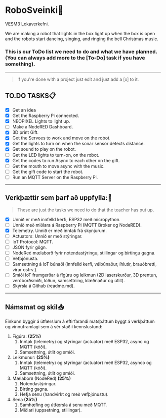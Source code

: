 # RoboSveinki🎅
VESM3 Lokaverkefni.

We are making a robot that lights in the box light up when the box is open and the robots start dancing, singing, and ringing the bell Christmas music.



### This is our ToDo list we need to do and what we have planned.   (You can always add more to the [To-Do] task if you have something).
---
 >If you're done with a project just edit and just add a [x] to it.

## TO.DO TASKS📋
- [x] Get an idea
- [x] Get the Raspberry Pi connected.
- [x] NEOPIXEL Lights to light up.
- [ ] Make a NodeRED Dashboard.
- [x] 3D print Gift.
- [x] Get the Servoes to work and move on the robot.
- [x] Get the lights to turn on when the sonar sensor detects distance.
- [x] Get sound to play on the robot.
- [ ] Get the LED lights to turn-on, on the robot.
- [x] Get the codes to run Async to each other on the gift.
- [ ] Get the mouth to move async with the music.
- [ ] Get the gift code to start the robot.
- [ ] Run an MQTT Server on the Raspberry Pi.

---

## Verkþættir sem þarf að uppfylla:📌
> These are just the tasks we need to do that the teacher has put up.


- [x] Unnið er með innfelld kerfi; ESP32 með micropython.
- [ ] Unnið með miðlara á Raspberry Pi (MQTT Broker og NodeRED).
- [x] Telemetry. Unnið er með inntak frá skynjurum.
- [ ] Actuators: Unnið er með stýringar.
- [ ] IoT Protocol: MQTT. 
- [ ] JSON fyrir gögn.
- [ ] NodeRed mælaborð fyrir notendastýringu, stillingar og birtingu gagna. 
- [ ] Vefþjónusta.
- [ ] Samsettning á IoT búnaði (innfelld kerfi, vélbúnaður, íhlutir, brauðbretti, vírar osfrv.).
- [ ] Smíði IoT frumgerðar á fígúru og leikmun (2D laserskurður, 3D prentun, veróborðsmíði, lóðun, samsettning, klæðnaður og útlit).
- [ ] Skýrsla á Github (readme.md).

---

## Námsmat og skil📥

Einkunn byggir á útfærslum á eftirfarandi matsþáttum byggt á verkþáttum og vinnuframlagi sem á sér stað í kennslustund:

1. Fígúra: **(25%)**
   1. Inntak (telemetry) og stýringar (actuator) með ESP32, async og MQTT (kóði). 
   1. Samsettning, útlit og smíði.
1. Leikmunur: **(25%)**
   1. Inntak (telemetry) og stýringar (actuator) með ESP32, asynco og MQTT (kóði). 
   1. Samsettning, útlit og smíði.
1. Mælaborð (NodeRed) **(25%)**
   1. Notendastýringar.
   1. Birting gagna.
   1. Hefja senu (handvirkt og með vefþjónustu).
1. Sena **(25%)**
   1. Samhæfing og útfærsla á senu með MQTT.
   1. Miðlari (uppsetning, stillingar).  
